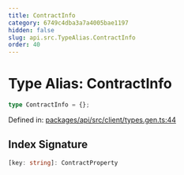 ```yaml
---
title: ContractInfo
category: 6749c4dba3a7a4005bae1197
hidden: false
slug: api.src.TypeAlias.ContractInfo
order: 40
---
```


# Type Alias: ContractInfo

```ts
type ContractInfo = {};
```

Defined in: [packages/api/src/client/types.gen.ts:44](https://github.com/zkcloudworker/minatokens-lib/blob/main/packages/api/src/client/types.gen.ts#L44)

## Index Signature

```ts
[key: string]: ContractProperty
```

